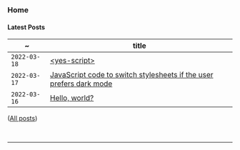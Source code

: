### Home

#### Latest Posts

 ~       | title
 ------- | --------
 `2022-03-18` | [&lt;yes-script&gt;](/posts/003-yes-script)
`2022-03-17`  | [JavaScript code to switch stylesheets if the user prefers dark mode](/posts/002-dark-mode-css)    
`2022-03-16`  | [Hello, world?](/posts/001-hello-world)   

([All posts](/posts))

<br>

------

